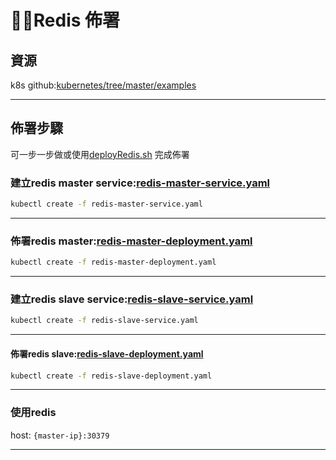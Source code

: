 # Redis 佈署

## 資源

k8s github:[kubernetes/tree/master/examples](https://github.com/kubernetes/kubernetes/tree/master/examples)

---

## 佈署步驟

可一步一步做或使用[deployRedis.sh](deployRedis.sh) 完成佈署

### 建立redis master service:[redis-master-service.yaml](redis-master-service.yaml)

```sh
kubectl create -f redis-master-service.yaml
```

---

### 佈署redis master:[redis-master-deployment.yaml](redis-master-deployment.yaml)

```sh
kubectl create -f redis-master-deployment.yaml
```

---

### 建立redis slave service:[redis-slave-service.yaml](redis-slave-service.yaml)

```sh
kubectl create -f redis-slave-service.yaml
```

---

#### 佈署redis slave:[redis-slave-deployment.yaml](redis-slave-deployment.yaml)

```sh
kubectl create -f redis-slave-deployment.yaml
```

---

### 使用redis

host: `{master-ip}:30379`

---
